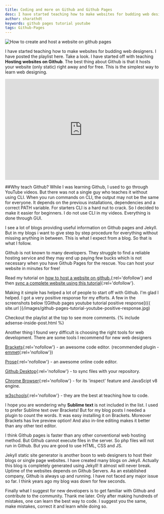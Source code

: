 ```yaml
---
title: Coding and more on Github and Github Pages
desc: I have started teaching how to make websites for budding web designers. I have posted the playlist here. Take a look. I have started off with teaching 'hosting websites on Github' 'how to use github' 'github web hosting' etc.,
author: sharathdt
keywords: github pages tutorial youtube
tags: Github-Pages
---
```


<img alt="How to create and host a website on github pages" title="Create and host a website on github pages screenshot" itemprop="thumbnailUrl" src="{{ site.url }}/images/RGHD-channel-art.jpg">

I have started teaching how to make websites for budding web designers. I have posted the playlist here. Take a look. I have started off with teaching **Hosting websites on Github**. The best thing about Github is that it hosts your website (only static) right away and for free. This is the simplest way to learn web designing. 

<iframe itemscope="" itemprop="video" width="100%" height="330" src="https://www.youtube.com/embed/bwThn0rxv7M?list=PLm_Qt4aKpfKijgP0rDH7FSJOlS9IBGbT1" frameborder="0" allowfullscreen></iframe>

##Why teach Github?
While I was learning Github, I used to go through YouTube videos. But there was not a single guy who teaches it without using CLI. When you run commands on CLI, the output may not be the same for everyone. It depends on the previous installations, dependencies and a correct PATH variable. For starters CLI is a hard nut to crack. So I decided to make it easier for beginners. I do not use CLI in my videos. Everything is done through GUI.

I see a lot of blogs providing useful information on Github pages and Jekyll. But in my blogs i want to give step by step procedure for everything without missing anything in between. This is what I expect from a blog. So that is what I follow.

Github is not known to many developers. They struggle to find a reliable hosting service and they may end up paying few bucks which is not necessary when you have Github Pages for the rescue. You can host your website in minutes for free!

Read my tutorial on [how to host a website on github.](https://blog.webjeda.com/how-to-create-and-host-a-website-on-github-pages/){:rel='dofollow'}
and then [sync a complete website using this tutorial](http://blog.webjeda.com/how-to-sync-files-folders-with-github){:rel='dofollow'}.


Making it simple has helped a lot of people to start off with Github. I'm glad I helped. I got a very positive response for my efforts. A few in the screenshots below
![Github pages youtube tutorial positive response]({{ site.url }}/images/github-pages-tutorial-youtube-positive-response.jpg)

Checkout the playlist at the top to see more comments.
{% include adsense-inside-post.html %}


Another thing I found very difficult is choosing the right tools for web development. There are some tools I recommend for new web designers 

[Brackets](http://brackets.io){:rel='nofollow'} - an awesome code editor. (recommended plugin - [emmet](http://emmet.io/download/){:rel='nofollow'})

[Prose](http://prose.io){:rel='nofollow'} - an awesome online code editor.

[Github Desktop](https://desktop.github.com/){:rel='nofollow'} - to sync files with your repository.

[Chrome Browser](https://www.google.com/chrome/){:rel='nofollow'} - for its 'inspect' feature and JavaScipt v8 engine.

[w3schools](www.w3schools.com/){:rel='nofollow'} - they are the best at teaching how to code.

I hope you are wondering why **Sublime text** is not included in the list. I used to prefer Sublime text over Brackets! But for my blog posts I needed a plugin to count the words. It was easy installing it on Brackets. Moreover Brackets has live preview option!  And also in-line editing makes it better than any other text editor.

I think Github pages is faster than any other conventional web hosting method. But Github cannot execute files in the server. So php files will not run in Github. But you are good to use HTML, CSS and JS. 


Jekyll static site generator is another boon to web designers to host their blogs or single page websites. I have created many blogs on Jekyll. Actually this blog is completely generated using Jekyll! It almost will never break. Uptime of the websites depends on Github Servers. As an established company, Github is always up and running. I have not faced any major issue so far. I think years ago my blog was down for few seconds.


Finally what I suggest for new developers is to get familiar with Github and contribute to the community. Thank me later. Only after making hundreds of mistakes, one can learn the best way to code. I suggest you the same, make mistakes, correct it and learn while doing so.